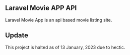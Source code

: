 ## Laravel Movie APP API

Laravel Movie App is an api based movie listing site.

## Update

This project is halted as of 13 January, 2023 due to hectic.
